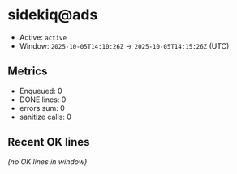 # sidekiq@ads

- Active: `active`
- Window: `2025-10-05T14:10:26Z` → `2025-10-05T14:15:26Z` (UTC)

## Metrics
- Enqueued: 0
- DONE lines: 0
- errors sum: 0
- sanitize calls: 0

## Recent OK lines
_(no OK lines in window)_
